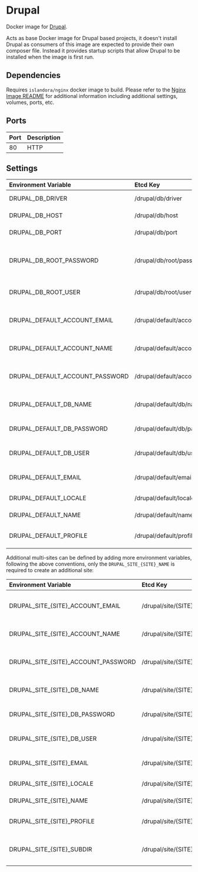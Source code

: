 # Drupal

Docker image for [Drupal].

Acts as base Docker image for Drupal based projects, it doesn't install Drupal
as consumers of this image are expected to provide their own composer file.
Instead it provides startup scripts that allow Drupal to be installed when the
image is first run.

## Dependencies

Requires `islandora/nginx` docker image to build. Please refer to the
[Nginx Image README](../nginx/README.md) for additional information including
additional settings, volumes, ports, etc.

## Ports

| Port | Description |
| :--- | :---------- |
| 80   | HTTP        |

## Settings

| Environment Variable            | Etcd Key                         | Default                 | Description                                               |
| :------------------------------ | :------------------------------- | :---------------------- | :-------------------------------------------------------- |
| DRUPAL_DB_DRIVER                | /drupal/db/driver                | mysql                   | The database driver                                       |
| DRUPAL_DB_HOST                  | /drupal/db/host                  | database                | The database host                                         |
| DRUPAL_DB_PORT                  | /drupal/db/port                  | 3306                    | The database port                                         |
| DRUPAL_DB_ROOT_PASSWORD         | /drupal/db/root/password         | password                | The database root user (used to create the site database) |
| DRUPAL_DB_ROOT_USER             | /drupal/db/root/user             | root                    | The database root user password                           |
| DRUPAL_DEFAULT_ACCOUNT_EMAIL    | /drupal/default/account/email    | webmaster@localhost.com | The email to use for the admin account                    |
| DRUPAL_DEFAULT_ACCOUNT_NAME     | /drupal/default/account/name     | admin                   | The Drupal administrator user                             |
| DRUPAL_DEFAULT_ACCOUNT_PASSWORD | /drupal/default/account/password | password                | The Drupal administrator user password                    |
| DRUPAL_DEFAULT_DB_NAME          | /drupal/default/db/name          | drupal_default          | The name of the sites database                            |
| DRUPAL_DEFAULT_DB_PASSWORD      | /drupal/default/db/password      | password                | The database users password                               |
| DRUPAL_DEFAULT_DB_USER          | /drupal/default/db/user          | drupal_default          | The database user used by the site.                       |
| DRUPAL_DEFAULT_EMAIL            | /drupal/default/email            | webmaster@localhost.com | The Drupal administrators email                           |
| DRUPAL_DEFAULT_LOCALE           | /drupal/default/locale           | en                      | The Drupal sites locale                                   |
| DRUPAL_DEFAULT_NAME             | /drupal/default/name             | default                 | The Drupal sites name                                     |
| DRUPAL_DEFAULT_PROFILE          | /drupal/default/profile          | standard                | The installation profile to use                           |

Additional multi-sites can be defined by adding more environment variables,
following the above conventions, only the `DRUPAL_SITE_{SITE}_NAME` is required
to create an additional site:

| Environment Variable                | Etcd Key                             | Default                 | Description                                   |
| :---------------------------------- | :----------------------------------- | :---------------------- | :-------------------------------------------- |
| DRUPAL_SITE_{SITE}_ACCOUNT_EMAIL    | /drupal/site/{SITE}/account/email    | webmaster@localhost.com | The email to use for the admin account        |
| DRUPAL_SITE_{SITE}_ACCOUNT_NAME     | /drupal/site/{SITE}/account/name     | admin                   | The Drupal administrator user                 |
| DRUPAL_SITE_{SITE}_ACCOUNT_PASSWORD | /drupal/site/{SITE}/account/password | password                | The Drupal administrator user password        |
| DRUPAL_SITE_{SITE}_DB_NAME          | /drupal/site/{SITE}/db/name          | drupal_{SITE}           | The name of the sites database                |
| DRUPAL_SITE_{SITE}_DB_PASSWORD      | /drupal/site/{SITE}/db/password      | password                | The database users password                   |
| DRUPAL_SITE_{SITE}_DB_USER          | /drupal/site/{SITE}/db/user          | drupal_{SITE}           | The database user used by the site.           |
| DRUPAL_SITE_{SITE}_EMAIL            | /drupal/site/{SITE}/email            | webmaster@localhost.com | The Drupal administrators email               |
| DRUPAL_SITE_{SITE}_LOCALE           | /drupal/site/{SITE}/locale           | en                      | The Drupal sites locale                       |
| DRUPAL_SITE_{SITE}_NAME             | /drupal/site/{SITE}/name             |                         | The Drupal sites name                         |
| DRUPAL_SITE_{SITE}_PROFILE          | /drupal/site/{SITE}/profile          | standard                | The installation profile to use               |
| DRUPAL_SITE_{SITE}_SUBDIR           | /drupal/site/{SITE}/subdir           | {SITE}                  | The subdirectory to install the sub-site into |

[Drupal]: https://www.drupal.org/
